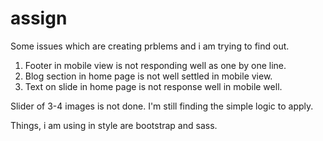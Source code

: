 # assign

Some issues which are creating prblems and i am trying to find out.
1. Footer in mobile view is not responding well as one by one line.
2. Blog section in home page is not well settled in mobile view.
3. Text on slide in home page is not response well in mobile well.

Slider of 3-4 images is not done. I'm still finding the simple logic to apply.

Things, i am using in style are bootstrap and sass.
